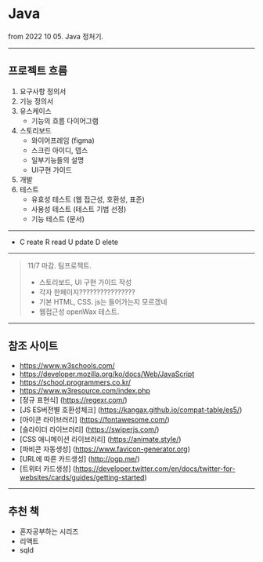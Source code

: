 # Java
from 2022 10 05. Java 정처기.

------------

## 프로젝트 흐름

1. 요구사항 정의서
2. 기능 정의서
3. 유스케이스
    * 기능의 흐름 다이어그램
4. 스토리보드
    * 와이어프레임 (figma)
    * 스크린 아이디, 뎁스
    * 일부기능들의 설명
    * UI구현 가이드
5. 개발
6. 테스트
    * 유효성 테스트 (웹 접근성, 호환성, 표준)
    * 사용성 테스트 (테스트 기법 선정)
    * 기능 테스트 (문서)
------------
* C reate R read U pdate D elete
------------

>11/7 마감. 팀프로젝트.
>   * 스토리보드, UI 구현 가이드 작성
>   * 각자 한페이지????????????????
>   * 기본 HTML, CSS. js는 들어가는지 모르겠네
>   * 웹접근성 openWax 테스트.
>   

-------------

## 참조 사이트

- https://www.w3schools.com/
- https://developer.mozilla.org/ko/docs/Web/JavaScript
- https://school.programmers.co.kr/
- https://www.w3resource.com/index.php
- [정규 표현식] (https://regexr.com/)
- [JS ES버전별 호환성체크] (https://kangax.github.io/compat-table/es5/)
- [아이콘 라이브러리] (https://fontawesome.com/)
- [슬라이더 라이브러리] (https://swiperjs.com/)
- [CSS 애니메이션 라이브러리] (https://animate.style/)
- [파비콘 자동생성] (https://www.favicon-generator.org)
- [URL에 따른 카드생성] (http://ogp.me/)
- [트위터 카드생성] (https://developer.twitter.com/en/docs/twitter-for-websites/cards/guides/getting-started)

-------------

## 추천 책

- 혼자공부하는 시리즈
- 리액트
- sqld
